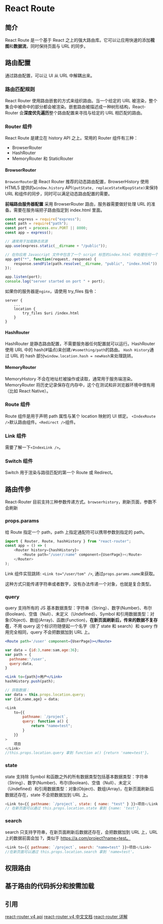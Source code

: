 # React Route

## 简介

React Route 是一个基于 React 之上的强大路由库。它可以让应用快速的添加**视图**和**数据流**，同时保持页面与 URL 的同步。

## 路由配置

通过路由配置，可以让 UI 从 URL 中解耦出来。

### 路由匹配规则

React Router 使用路由嵌套的方式来组织路由。当一个给定的 URL 被渲染，整个集合中被命中的部分都会被渲染。嵌套路由被描述成一种树形结构，React-Router 会**深度优先遍历**整个路由配置来寻找与给定的 URL 相匹配的路由。

### Router 组件

React Route 是建立在 history API 之上。常用的 Router 组件有三种：

-   BrowserRouter
-   HashRouter
-   MemoryRouter 和 StaticRouter

#### BrowserRouter

`BrowserRouter`是 React Router 推荐的动态路由配置，BrowserHistory 使用 HTML5 提供的`window.history` API`(putState, replaceState和popState)`来保持 URL 和组件的同步，同时可以满足动态路由配置的需要。

**前端路由服务器配置**
采用 BrowserRouter 路由，服务器需要做好处理 URL 的准备。需要在服务端把子路由指定到 index.html 里面。

```js
const express = require("express");
const path = require("path");
const port = process.env.PORT || 8000;
const app = express();

// 通常用于加载静态资源
app.use(express.static(__dirname + "/public"));

// 在你应用 Javascript 文件中包含了一个 script 标签的index.html 中处理任何一个 route
app.get("*", function(request, response) {
	response.sendFile(path.resolve(__dirname, "public", "index.html"));
});

app.listen(port);
console.log("server started on port " + port);
```

如果你的服务器是`nginx`，请使用 try_files 指令：

```
server {
    ...
    location {
        try_files $uri /index.html
    }
}
```

#### HashRouter

HashRouter 是静态路由配置，不需要服务器任何配置就可以运行。HashRouter 使用 URL 中的 hash(#锚点)来创建`/#something/path`的路由。
`Hash History`通过 URL 的 hash 部分`window.location.hash = newHash`来处理跳转。

#### MemoryRouter

MemoryHistory 不会在地址栏被操作或读取，通常用于服务端渲染。MemoryRouter 将历史记录保存在内存中，这个在测试和非浏览器环境中很有用（比如 React Native）。

### Route 组件

Route 组件是用于声明 path 属性与某个 location 映射的 UI 绑定。
`<IndexRoute />`默认路由组件。`<Redirect />`组件。

### Link 组件

需要了解一下`<IndexLink />`。

### Switch 组件

Switch 用于渲染与路径匹配的第一个 Route 或 Redirect。

## 路由传参

React-Router 目前支持三种参数传递方式。`browserhistory`，刷新页面，参数不会刷新

### props.params

给 Route 指定一个 path，path 上指定通配符可以携带参数到指定的 path。

```js
import { Router, Route, hashHistory } from "react-router";
const app = () => (
	<Router history={hashHistory}>
		<Route path="/user/:name" component={UserPage}></Route>
	</Router>
);
```

Link 组件实现跳转: `<Link to="/user/tom" />`, 通过`props.params.name`来获取。

这种方式只能传递字符串或者数字，没有办法传递一个对象，也就是复合类型。

### query

query 支持所有的 JS 基本数据类型：字符串（String）、数字(Number)、布尔(Boolean)、空值（Null）、未定义（Undefined）、Symbol 和引用数据类型：对象(Object)、数组(Array)、函数(Function)，**在新页面刷新后，传来的数据不复存在**，不用 query 这个标识符随便起一个名字（除了 state 和 search）和 query 作用完全相同，query 不会把数据加到 URL 上。

```jsx
<Route path='/user' component={UserPage}></Route>

var data = {id:3,name:sam,age:36};
var path = {
  pathname:'/user',
  query:data,
}

<Link to={path}>用户</Link>
hashHistory.push(path);

// 获取数据：
var data = this.props.location.query;
var {id,name,age} = data;
```

```js
<Link
	to={{
		pathname: `/project`,
		query: function a() {
			return "name=test";
		}
	}}
>
	项目
</Link>
//this.props.location.query 拿到 function a() {return 'name=test'}。
```

### state

state 支持除 Symbol 和函数之外的所有数据类型包括基本数据类型：字符串（String）、数字(Number)、布尔(Boolean)、空值（Null）、未定义（Undefined）和引用数据类型：对象(Object)、数组(Array)，在新页面刷新后数据还存在，state 不会把数据加到 URL 上。

```js
<Link to={{ pathname: `/project`, state: { name: "test" } }}>项目</Link>
// 在新页面可以通过 this.props.location.state 拿到 {name: 'test'}。
```

### search

search 只支持字符串，在新页面刷新后数据还存在，会把数据加到 URL 上，URL 上的数据前面会加 ?，类似于 https://a.com/project?name=test。

```js
<Link to={{ pathname: `/project`, search: "name=test" }}>项目</Link>
//在新页面可以通过 this.props.location.search 拿到 'name=test'。
```

## 权限路由

## 基于路由的代码拆分和按需加载

## 引用

[react-router v4 api](https://reacttraining.com/react-router/web/api)
[react-router v4 中文文档](https://segmentfault.com/a/1190000014294604)
[react-router 详解](https://juejin.im/post/5c3070266fb9a049c232940e#heading-2)
